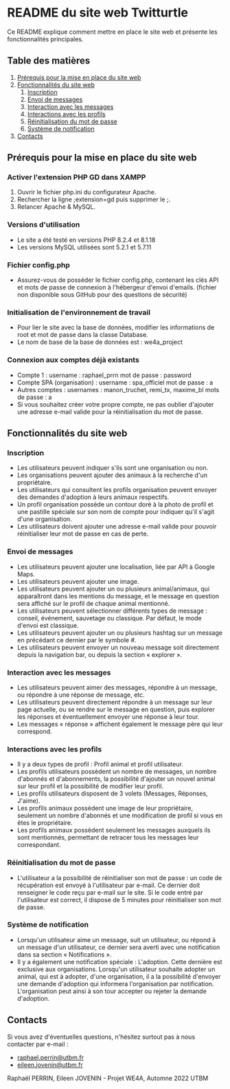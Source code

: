 # README du site web Twitturtle

Ce README explique comment mettre en place le site web et présente les fonctionnalités principales.

## Table des matières
1. [Prérequis pour la mise en place du site web](#prérequis-pour-la-mise-en-place-du-site-web)
2. [Fonctionnalités du site web](#fonctionnalités-du-site-web)
   1. [Inscription](#inscription)
   2. [Envoi de messages](#envoi-de-messages)
   3. [Interaction avec les messages](#interaction-avec-les-messages)
   4. [Interactions avec les profils](#interactions-avec-les-profils)
   5. [Réinitialisation du mot de passe](#réinitialisation-du-mot-de-passe)
   6. [Système de notification](#système-de-notification)
3. [Contacts](#contacts)

## Prérequis pour la mise en place du site web
### Activer l'extension PHP GD dans XAMPP
1. Ouvrir le fichier php.ini du configurateur Apache.
2. Rechercher la ligne ;extension=gd puis supprimer le ;.
3. Relancer Apache & MySQL.
### Versions d'utilisation
- Le site a été testé en versions PHP 8.2.4 et 8.1.18
- Les versions MySQL utilisées sont 5.2.1 et 5.7.11
### Fichier config.php
- Assurez-vous de posséder le fichier config.php, contenant les clés API et mots de passe de connexion à l'hébergeur d'envoi d'emails. (fichier non disponible sous GitHub pour des questions de sécurité)
### Initialisation de l'environnement de travail
- Pour lier le site avec la base de données, modifier les informations de root et mot de passe dans la classe Database.
- Le nom de base de la base de données est : we4a_project
### Connexion aux comptes déjà existants
- Compte 1 : username : raphael_prrn	mot de passe : password
- Compte SPA (organisation) : username : spa_officiel	mot de passe : a
- Autres comptes : usernames : manon_truchet, remi_tx, maxime_bl	mots de passe : a
- Si vous souhaitez créer votre propre compte, ne pas oublier d'ajouter une adresse e-mail valide pour la réinitialisation du mot de passe.
## Fonctionnalités du site web
### Inscription
- Les utilisateurs peuvent indiquer s'ils sont une organisation ou non.
- Les organisations peuvent ajouter des animaux à la recherche d'un propriétaire.
- Les utilisateurs qui consultent les profils organisation peuvent envoyer des demandes d'adoption à leurs animaux respectifs.
- Un profil organisation possède un contour doré à la photo de profil et une pastille spéciale sur son nom de compte pour indiquer qu'il s'agit d'une organisation.
- Les utilisateurs doivent ajouter une adresse e-mail valide pour pouvoir réinitialiser leur mot de passe en cas de perte.

### Envoi de messages
- Les utilisateurs peuvent ajouter une localisation, liée par API à Google Maps.
- Les utilisateurs peuvent ajouter une image.
- Les utilisateurs peuvent ajouter un ou plusieurs animal/animaux, qui apparaîtront dans les mentions du message, et le message en question sera affiché sur le profil de chaque animal mentionné.
- Les utilisateurs peuvent sélectionner différents types de message : conseil, événement, sauvetage ou classique. Par défaut, le mode d'envoi est classique.
- Les utilisateurs peuvent ajouter un ou plusieurs hashtag sur un message en précédant ce dernier par le symbole #.
- Les utilisateurs peuvent envoyer un nouveau message soit directement depuis la navigation bar, ou depuis la section « explorer ».

### Interaction avec les messages
- Les utilisateurs peuvent aimer des messages, répondre à un message, ou répondre à une réponse de message, etc.
- Les utilisateurs peuvent directement répondre à un message sur leur page actuelle, ou se rendre sur le message en question, puis explorer les réponses et éventuellement envoyer une réponse à leur tour.
- Les messages « réponse » affichent également le message père qui leur correspond.

### Interactions avec les profils
- Il y a deux types de profil : Profil animal et profil utilisateur.
- Les profils utilisateurs possèdent un nombre de messages, un nombre d'abonnés et d'abonnements, la possibilité d'ajouter un nouvel animal sur leur profil et la possibilité de modifier leur profil.
- Les profils utilisateurs disposent de 3 volets (Messages, Réponses, J'aime).
- Les profils animaux possèdent une image de leur propriétaire, seulement un nombre d'abonnés et une modification de profil si vous en êtes le propriétaire.
- Les profils animaux possèdent seulement les messages auxquels ils sont mentionnés, permettant de retracer tous les messages leur correspondant.

### Réinitialisation du mot de passe
- L'utilisateur a la possibilité de réinitialiser son mot de passe : un code de récupération est envoyé à l'utilisateur par e-mail. Ce dernier doit renseigner le code reçu par e-mail sur le site. Si le code entré par l'utilisateur est correct, il dispose de 5 minutes pour réinitialiser son mot de passe.

### Système de notification
- Lorsqu'un utilisateur aime un message, suit un utilisateur, ou répond à un message d'un utilisateur, ce dernier sera averti avec une notification dans sa section « Notifications ».
- Il y a également une notification spéciale : L'adoption. Cette dernière est exclusive aux organisations. Lorsqu'un utilisateur souhaite adopter un animal, qui est à adopter, d'une organisation, il a la possibilité d'envoyer une demande d'adoption qui informera l'organisation par notification. L'organisation peut ainsi à son tour accepter ou rejeter la demande d'adoption.

## Contacts
Si vous avez d'éventuelles questions, n'hésitez surtout pas à nous contacter par e-mail :
- raphael.perrin@utbm.fr
- eileen.jovenin@utbm.fr

Raphaël PERRIN, Eileen JOVENIN - Projet WE4A, Automne 2022
UTBM